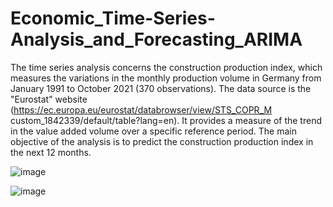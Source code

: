 # Economic_Time-Series-Analysis_and_Forecasting_ARIMA


The time series analysis concerns the construction production index, which measures the variations in the monthly production volume in Germany from January 1991 to October 2021 (370 observations). The data source is the "Eurostat" website (https://ec.europa.eu/eurostat/databrowser/view/STS_COPR_M custom_1842339/default/table?lang=en). It provides a measure of the trend in the value added volume over a specific reference period. The main objective of the analysis is to predict the construction production index in the next 12 months.


![image](https://github.com/filippo2206/Economic_Time-Series-Analysis_and_Forecasting_ARIMA/assets/133592168/ed3b65eb-841c-4422-b178-a8f6d6a0d45c)

![image](https://github.com/filippo2206/Economic_Time-Series-Analysis_and_Forecasting_ARIMA/assets/133592168/806d1b70-2855-48ec-bcd6-02098588fbf0)

